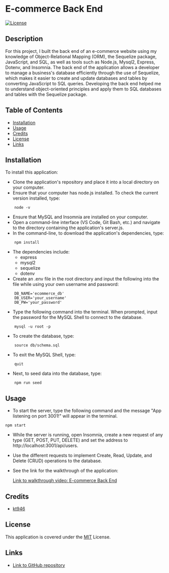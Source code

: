 # E-commerce Back End
[![License](https://img.shields.io/badge/License-MIT-blue)](https://opensource.org/licenses/MIT)

## Description

For this project, I built the back end of an e-commerce website using my knowledge of Object-Relational Mapping (ORM), the Sequelize package, JavaScript, and SQL, as well as tools such as Node.js, Mysql2, Express, Dotenv, and Insomnia. The back end of the application allows a developer to manage a business's database efficiently through the use of Sequelize, which makes it easier to create and update databases and tables by converting JavaScript to SQL queries. Developing the back end helped me to understand object-oriented principles and apply them to SQL databases and tables with the Sequelize package.

## Table of Contents

* [Installation](#installation)
* [Usage](#usage)
* [Credits](#credits)
* [License](#license)
* [Links](#links)

## Installation

To install this application:
- Clone the application's repository and place it into a local directory on your computer.
- Ensure that your computer has node.js installed. To check the current version installed, type:
```
    node -v
```
- Ensure that MySQL and Insomnia are installed on your computer.
- Open a command-line interface (VS Code, Git Bash, etc.) and navigate to the directory containing the application's server.js.
- In the command-line, to download the application's dependencies, type: 
```
    npm install
```
- The dependencies include:
  - express
  - mysql2
  - sequelize
  - dotenv
- Create an .env file in the root directory and input the following into the file while using your own username and password:
```
    DB_NAME='ecommerce_db'
    DB_USER='your_username'
    DB_PW='your_password'
```
- Type the following command into the terminal. When prompted, input the password for the MySQL Shell to connect to the database.
```
    mysql -u root -p 
```
- To create the database, type: 
```
    source db/schema.sql
```
- To exit the MySQL Shell, type:
```
    quit
```
- Next, to seed data into the database, type:
```
    npm run seed
```

## Usage

- To start the server, type the following command and the message "App listening on port 3001!" will appear in the terminal.
```
npm start
```
- While the server is running, open Insomnia, create a new request of any type (GET, POST, PUT, DELETE) and set the address to http://localhost:3001/api/users.
- Use the different requests to implement Create, Read, Update, and Delete (CRUD) operations to the database.
- See the link for the walkthrough of the application:

    [Link to walkthrough video: E-commerce Back End](https://watch.screencastify.com/v/NkoELdgsoMD2tdhjJw38)

## Credits

- [kt946](https://github.com/kt946)

## License

This application is covered under the [MIT](https://opensource.org/licenses/MIT) License.

## Links

- [Link to GitHub repository](https://github.com/kt946/e-commerce-back-end)
